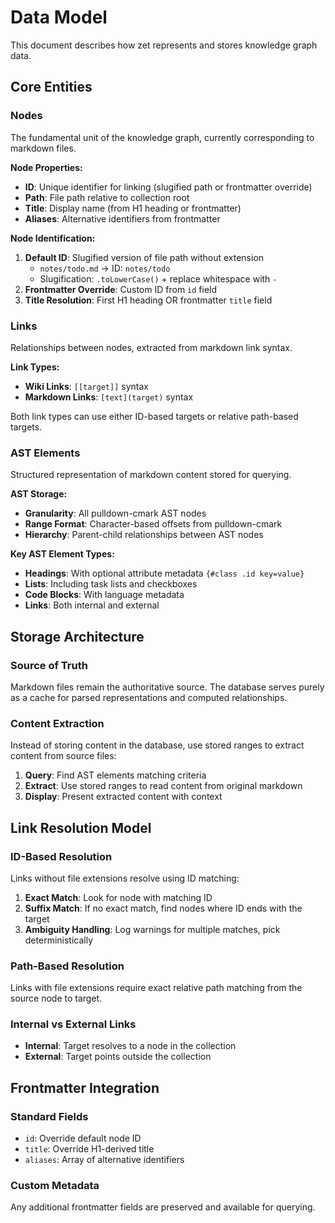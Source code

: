 # Data Model

This document describes how zet represents and stores knowledge graph
data.

## Core Entities

### Nodes

The fundamental unit of the knowledge graph, currently corresponding
to markdown files.

**Node Properties:**

- **ID**: Unique identifier for linking (slugified path or frontmatter
  override)
- **Path**: File path relative to collection root
- **Title**: Display name (from H1 heading or frontmatter)
- **Aliases**: Alternative identifiers from frontmatter

**Node Identification:**

1. **Default ID**: Slugified version of file path without extension
   - `notes/todo.md` → ID: `notes/todo`
   - Slugification: `.toLowerCase()` + replace whitespace with `-`
2. **Frontmatter Override**: Custom ID from `id` field
3. **Title Resolution**: First H1 heading OR frontmatter `title` field

### Links

Relationships between nodes, extracted from markdown link syntax.

**Link Types:**

- **Wiki Links**: `[[target]]` syntax
- **Markdown Links**: `[text](target)` syntax

Both link types can use either ID-based targets or relative path-based
targets.

### AST Elements

Structured representation of markdown content stored for querying.

**AST Storage:**

- **Granularity**: All pulldown-cmark AST nodes
- **Range Format**: Character-based offsets from pulldown-cmark
- **Hierarchy**: Parent-child relationships between AST nodes

**Key AST Element Types:**

- **Headings**: With optional attribute metadata
  `{#class .id key=value}`
- **Lists**: Including task lists and checkboxes
- **Code Blocks**: With language metadata
- **Links**: Both internal and external

## Storage Architecture

### Source of Truth

Markdown files remain the authoritative source. The database serves
purely as a cache for parsed representations and computed
relationships.

### Content Extraction

Instead of storing content in the database, use stored ranges to
extract content from source files:

1. **Query**: Find AST elements matching criteria
2. **Extract**: Use stored ranges to read content from original
   markdown
3. **Display**: Present extracted content with context

## Link Resolution Model

### ID-Based Resolution

Links without file extensions resolve using ID matching:

1. **Exact Match**: Look for node with matching ID
2. **Suffix Match**: If no exact match, find nodes where ID ends with
   the target
3. **Ambiguity Handling**: Log warnings for multiple matches, pick
   deterministically

### Path-Based Resolution

Links with file extensions require exact relative path matching from
the source node to target.

### Internal vs External Links

- **Internal**: Target resolves to a node in the collection
- **External**: Target points outside the collection

## Frontmatter Integration

### Standard Fields

- `id`: Override default node ID
- `title`: Override H1-derived title
- `aliases`: Array of alternative identifiers

### Custom Metadata

Any additional frontmatter fields are preserved and available for
querying.
